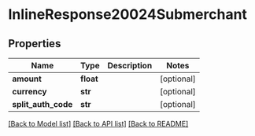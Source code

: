 # InlineResponse20024Submerchant

## Properties
Name | Type | Description | Notes
------------ | ------------- | ------------- | -------------
**amount** | **float** |  | [optional] 
**currency** | **str** |  | [optional] 
**split_auth_code** | **str** |  | [optional] 

[[Back to Model list]](../README.md#documentation-for-models) [[Back to API list]](../README.md#documentation-for-api-endpoints) [[Back to README]](../README.md)

